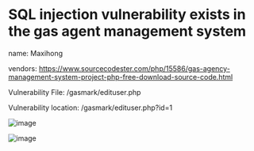 # SQL injection vulnerability exists in the gas agent management system
name: Maxihong

vendors: https://www.sourcecodester.com/php/15586/gas-agency-management-system-project-php-free-download-source-code.html

Vulnerability File: /gasmark/edituser.php

Vulnerability location: /gasmark/edituser.php?id=1

![image](https://github.com/HuoMingZ/aoligei/assets/169756032/eec81f0a-b831-4cf4-8c28-1614873cbf85)



![image](https://github.com/HuoMingZ/aoligei/assets/169756032/c98aa1fb-13c7-4b08-99d7-bb62dd36ac9c)

